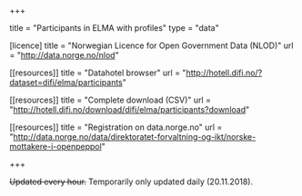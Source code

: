 +++

title = "Participants in ELMA with profiles"
type = "data"

[licence]
title = "Norwegian Licence for Open Government Data (NLOD)"
url = "http://data.norge.no/nlod"

[[resources]]
title = "Datahotel browser"
url = "http://hotell.difi.no/?dataset=difi/elma/participants"

[[resources]]
title = "Complete download (CSV)"
url = "http://hotell.difi.no/download/difi/elma/participants?download"

[[resources]]
title = "Registration on data.norge.no"
url = "http://data.norge.no/data/direktoratet-forvaltning-og-ikt/norske-mottakere-i-openpeppol"

+++

<del>Updated every hour.</del>
Temporarily only updated daily (20.11.2018).
